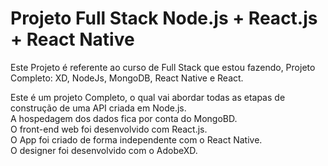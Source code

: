 # Projeto Full Stack Node.js + React.js + React Native

Este Projeto é referente ao curso de Full Stack que estou fazendo, Projeto Completo: XD, NodeJs, MongoDB, React Native e React. <br/>

Este é um projeto Completo, o qual vai abordar todas as etapas de construção de uma API criada em Node.js. <br/>
A hospedagem dos dados fica por conta do MongoBD. <br />
O front-end web foi desenvolvido com React.js. <br/>
O App foi criado de forma independente com o React Native. <br/>
O designer foi desenvolvido com o AdobeXD.

